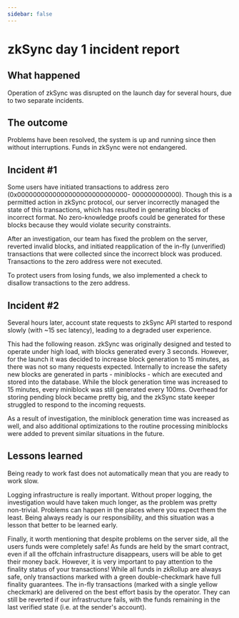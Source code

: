 ```yaml
---
sidebar: false
---
```


# zkSync day 1 incident report

## What happened

Operation of zkSync was disrupted on the launch day for several hours, due to two separate incidents.

## The outcome

Problems have been resolved, the system is up and running since then without interruptions. Funds in zkSync were not
endangered.

## Incident #1

Some users have initiated transactions to address zero (0x0000000000000000000000000000\- 000000000000). Though this is a
permitted action in zkSync protocol, our server incorrectly managed the state of this transactions, which has resulted
in generating blocks of incorrect format. No zero-knowledge proofs could be generated for these blocks because they
would violate security constraints.

After an investigation, our team has fixed the problem on the server, reverted invalid blocks, and initiated
reapplication of the in-fly (unverified) transactions that were collected since the incorrect block was produced.
Transactions to the zero address were not executed.

To protect users from losing funds, we also implemented a check to disallow transactions to the zero address.

## Incident #2

Several hours later, account state requests to zkSync API started to respond slowly (with ~15 sec latency), leading to a
degraded user experience.

This had the following reason. zkSync was originally designed and tested to operate under high load, with blocks
generated every 3 seconds. However, for the launch it was decided to increase block generation to 15 minutes, as there
was not so many requests expected. Internally to increase the safety new blocks are generated in parts - miniblocks -
which are executed and stored into the database. While the block generation time was increased to 15 minutes, every
miniblock was still generated every 100ms. Overhead for storing pending block became pretty big, and the zkSync state
keeper struggled to respond to the incoming requests.

As a result of investigation, the miniblock generation time was increased as well, and also additional optimizations to
the routine processing miniblocks were added to prevent similar situations in the future.

## Lessons learned

Being ready to work fast does not automatically mean that you are ready to work slow.

Logging infrastructure is really important. Without proper logging, the investigation would have taken much longer, as
the problem was pretty non-trivial. Problems can happen in the places where you expect them the least. Being always
ready is our responsibility, and this situation was a lesson that better to be learned early.

Finally, it worth mentioning that despite problems on the server side, all the users funds were completely safe! As
funds are held by the smart contract, even if all the offchain infrastructure disappears, users will be able to get
their money back. However, it is very important to pay attention to the finality status of your transactions! While all
funds in zkRollup are always safe, only transactions marked with a green double-checkmark have full finality guarantees.
The in-fly transactions (marked with a single yellow checkmark) are delivered on the best effort basis by the operator.
They can still be reverted if our infrastructure fails, with the funds remaining in the last verified state (i.e. at the
sender's account).
